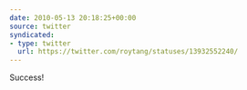 ```yaml
---
date: 2010-05-13 20:18:25+00:00
source: twitter
syndicated:
- type: twitter
  url: https://twitter.com/roytang/statuses/13932552240/
---
```


Success!